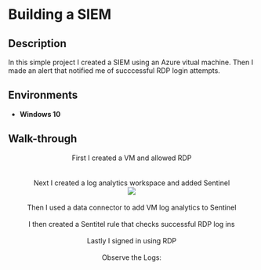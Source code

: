 <h1>Building a SIEM</h1>

<h2>Description</h2>
In this simple project I created a SIEM using an Azure vitual machine. Then I made an alert that notified me of succcessful RDP login attempts. 
<br />

<h2>Environments </h2>

- <b>Windows 10</b> 

<h2>Walk-through</h2>

<p align="center">
First I created a VM and allowed RDP <br/>
<br />
<br />
Next I created a log analytics workspace and added Sentinel <br/>
<img src="https://imgur.com/xZKdXpD"/>
<br />
<br />
Then I used a data connector to add VM log analytics to Sentinel <br/>
<img src=""/>
<br />
<br />
I then created a Sentitel rule that checks successful RDP log ins <br/>
<img src=""/>
<br />
<br />
Lastly I signed in using RDP <br/>
<img src=""/>
<br />
<br />
Observe the Logs: <br/>
<img src=""/>
</p>
